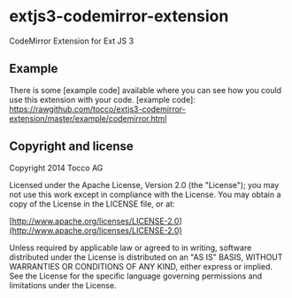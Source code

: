 extjs3-codemirror-extension
=========================

CodeMirror Extension for Ext JS 3

Example
------
There is some [example code] available where you can see how you could use this extension with your code.
[example code]: https://rawgithub.com/tocco/extjs3-codemirror-extension/master/example/codemirror.html


Copyright and license
--------------------

Copyright 2014 Tocco AG

Licensed under the Apache License, Version 2.0 (the "License");
you may not use this work except in compliance with the License.
You may obtain a copy of the License in the LICENSE file, or at:

  [http://www.apache.org/licenses/LICENSE-2.0](http://www.apache.org/licenses/LICENSE-2.0)

Unless required by applicable law or agreed to in writing, software
distributed under the License is distributed on an "AS IS" BASIS,
WITHOUT WARRANTIES OR CONDITIONS OF ANY KIND, either express or implied.
See the License for the specific language governing permissions and
limitations under the License.
